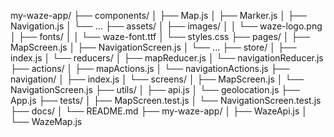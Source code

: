 
my-waze-app/
├── components/
│   ├── Map.js
│   ├── Marker.js
│   ├── Navigation.js
│   └── ...
├── assets/
│   ├── images/
│   │   └── waze-logo.png
│   ├── fonts/
│   │   └── waze-font.ttf
│   └── styles.css
├── pages/
│   ├── MapScreen.js
│   ├── NavigationScreen.js
│   └── ...
├── store/
│   ├── index.js
│   └── reducers/
│       ├── mapReducer.js
│       └── navigationReducer.js
├── actions/
│   ├── mapActions.js
│   └── navigationActions.js
├── navigation/
│   ├── index.js
│   └── screens/
│       ├── MapScreen.js
│       └── NavigationScreen.js
├── utils/
│   ├── api.js
│   └── geolocation.js
├── App.js
├── tests/
│   ├── MapScreen.test.js
│   └── NavigationScreen.test.js
├── docs/
│   └── README.md
├── my-waze-app/
│   ├── WazeApi.js
│   └── WazeMap.js